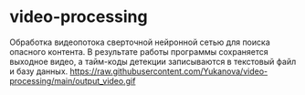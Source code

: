 # video-processing
Обработка видеопотока сверточной нейронной сетью для поиска опасного контента. В результате работы программы сохраняется выходное видео, а тайм-коды детекции записываются в текстовый файл и базу данных. 
https://raw.githubusercontent.com/Yukanova/video-processing/main/output_video.gif 
